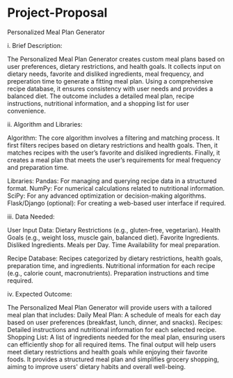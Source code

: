 # Project-Proposal
Personalized Meal Plan Generator

i. Brief Description: 

The Personalized Meal Plan Generator creates custom meal plans based on user preferences, dietary restrictions, and health goals. It collects input on dietary needs, favorite and disliked ingredients, meal frequency, and preperation time to generate a fitting meal plan. Using a comprehensive recipe database, it ensures consistency with user needs and provides a balanced diet. The outcome includes a detailed meal plan, recipe instructions, nutritional information, and a shopping list for user convenience.

ii. Algorithm and Libraries:

Algorithm: The core algorithm involves a filtering and matching process. It first filters recipes based on dietary restrictions and health goals. Then, it matches recipes with the user’s favorite and disliked ingredients. Finally, it creates a meal plan that meets the user’s requirements for meal frequency and preparation time.

Libraries:
Pandas: For managing and querying recipe data in a structured format.
NumPy: For numerical calculations related to nutritional information.
SciPy: For any advanced optimization or decision-making algorithms.
Flask/Django (optional): For creating a web-based user interface if required.

iii. Data Needed:

User Input Data:
Dietary Restrictions (e.g., gluten-free, vegetarian).
Health Goals (e.g., weight loss, muscle gain, balanced diet).
Favorite Ingredients.
Disliked Ingredients.
Meals per Day.
Time Availability for meal preparation.

Recipe Database:
Recipes categorized by dietary restrictions, health goals, preparation time, and ingredients.
Nutritional information for each recipe (e.g., calorie count, macronutrients).
Preparation instructions and time required.

iv. Expected Outcome:

The Personalized Meal Plan Generator will provide users with a tailored meal plan that includes:
Daily Meal Plan: A schedule of meals for each day based on user preferences (breakfast, lunch, dinner, and snacks).
Recipes: Detailed instructions and nutritional information for each selected recipe.
Shopping List: A list of ingredients needed for the meal plan, ensuring users can efficiently shop for all required items.
The final output will help users meet dietary restrictions and health goals while enjoying their favorite foods. It provides a structured meal plan and simplifies grocery shopping, aiming to improve users' dietary habits and overall well-being.









